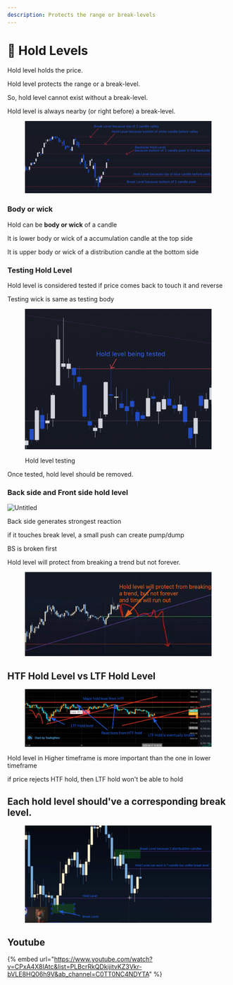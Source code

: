 ```yaml
---
description: Protects the range or break-levels
---
```


# 🔗 Hold Levels

Hold level holds the price.

Hold level protects the range or a break-level.

So, hold level cannot exist without a break-level.

Hold level is always nearby (or right before) a break-level.

<figure><img src="../../.gitbook/assets/image (5) (1) (3).png" alt=""><figcaption></figcaption></figure>

### Body or wick

Hold can be **body or wick** of a candle

It is lower body or wick of a accumulation candle at the top side

It is upper body or wick of a distribution candle at the bottom side

### Testing Hold Level

Hold level is considered tested if price comes back to touch it and reverse

Testing wick is same as testing body

<figure><img src="../../.gitbook/assets/image (17).png" alt=""><figcaption><p>Hold level testing</p></figcaption></figure>

Once tested, hold level should be removed.

### Back side and Front side hold level

![Untitled](<../../.gitbook/assets/Untitled (4) (1).png>)

Back side generates strongest reaction

if it touches break level, a small push can create pump/dump

BS is broken first

Hold level will protect from breaking a trend but not forever.

<figure><img src="../../.gitbook/assets/image (7) (2).png" alt=""><figcaption></figcaption></figure>

## HTF Hold Level vs LTF Hold Level

<figure><img src="../../.gitbook/assets/image (1) (1) (1) (2) (1).png" alt=""><figcaption></figcaption></figure>

Hold level in Higher timeframe is more important than the one in lower timeframe&#x20;

if price rejects HTF hold, then LTF hold won't be able to hold&#x20;



## Each hold level should've a corresponding break level.

<figure><img src="../../.gitbook/assets/image (1) (1) (1) (2).png" alt=""><figcaption></figcaption></figure>

## Youtube

{% embed url="https://www.youtube.com/watch?v=CPxA4X8IAtc&list=PLBcrRkQDkijitvKZ3Vkr-bVLE8HQ06h9V&ab_channel=C0TT0NC4NDYTA" %}
